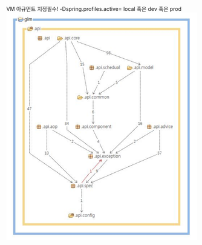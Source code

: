 VM 아규먼트 지정필수!
 -Dspring.profiles.active= local 혹은 dev 혹은 prod
<br/>
![api](./src/main/webapp/resources/img/gim_api.JPG)
<br/>
